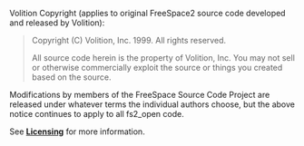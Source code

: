 Volition Copyright (applies to original FreeSpace2 source code
developed and released by Volition):

>Copyright (C) Volition, Inc. 1999.  All rights reserved.
>
>All source code herein is the property of Volition, Inc. You may not
sell or otherwise commercially exploit the source or things you
created based on the source.


Modifications by members of the FreeSpace Source Code Project are
released under whatever terms the individual authors choose, but the
above notice continues to apply to all fs2_open code.

See [**Licensing**](https://github.com/scp-fs2open/fs2open.github.com/wiki/Licensing) for more information.
